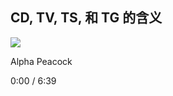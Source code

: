 ## CD, TV, TS, 和 TG 的含义

![](https://i.ytimg.com/an/pw4r72fHia2lCmHeGmE27w/featured_channel.jpg?v=5c74cbdd)

Alpha Peacock

0:00 / 6:39
